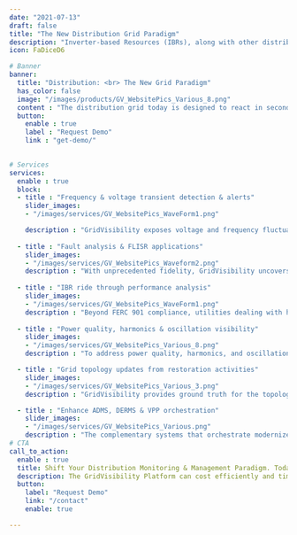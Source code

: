 ```yaml
---
date: "2021-07-13"
draft: false
title: "The New Distribution Grid Paradigm"
description: "Inverter-based Resources (IBRs), along with other distributed assets at the grid edge, now have a material impact on distribution operations, planning, and reliability. Current grid monitoring options are hindered by insufficient communications, vendor and integration complexity, lack of actionable insights, high costs, low speed, and inability to scale. Grivisibility solves these challenges through their novel approach to providing unprecedented situational awareness across the distribution grid. The GridVisibility Platform (GVP) enables frequency & voltage detection & alerts, fault analysis & FLISR applications, IBR ride through performance analysis, & much more."
icon: FaDiceD6

# Banner
banner:
  title: "Distribution: <br> The New Grid Paradigm"
  has_color: false
  image: "/images/products/GV_WebsitePics_Various_8.png"
  content : "The distribution grid today is designed to react in seconds, but with increased adoption of IBRs, controlled by power electronics, orchestration requires millisecond awareness for orchestration. GridVisibility enables low latency, reliable, resilient, and continuous monitoring of distribution grid state, including frequency and voltage + rate of change, faults, transients, and more."
  button:
    enable : true
    label : "Request Demo"
    link : "get-demo/"

      
# Services
services:
  enable : true
  block:
  - title : "Frequency & voltage transient detection & alerts"
    slider_images:
    - "/images/services/GV_WebsitePics_WaveForm1.png"

    description : "GridVisibility exposes voltage and frequency fluctuations, their rates of change, volt-var impacts, transients, harmonic distortions, and a myriad of new disturbances negatively impacting your assets and customer power quality. GridVisibility is shifting the paradigm for utility asset management professionals with continuous, low latency, high-fidelity, point on wave monitoring and alerts, 24/7/365."
      
  - title : "Fault analysis & FLISR applications"
    slider_images:
    - "/images/services/GV_WebsitePics_Waveform2.png"
    description : "With unprecedented fidelity, GridVisibility uncovers arcing faults, equipment-related faults, or transients. The GridVisibility Platform ties raw sensor data to the grid topology - substation, feeder, phase - and then represents those data/events geospatially via Google Maps. GVP identifies, logs, alerts, and supports visual analytics, including playback, threshold analysis, and fault location solutions, like SoftStuf's Wavewin application."
      
  - title : "IBR ride through performance analysis"
    slider_images:
    - "/images/services/GV_WebsitePics_WaveForm1.png"
    description : "Beyond FERC 901 compliance, utilities dealing with high IBR penetration need enhanced visibility to monitor IBR operations during a myriad of grid disturbances. GridVisibility is a critical tool for validating IBR performance and response during grid voltage and frequency deviations, supporting a more stable and reliable grid."
      
  - title : "Power quality, harmonics & oscillation visibility"
    slider_images:
    - "/images/services/GV_WebsitePics_Various_8.png"
    description : "To address power quality, harmonics, and oscillation issues, arising from IBRs and large loads (like data centers), high fidelity waveform data is essential. Further, GridVisibility’s .5 microsecond accuracy time synchronization enables the identification of correlative behaviors across feeders and phases."

  - title : "Grid topology updates from restoration activities"
    slider_images:
    - "/images/services/GV_WebsitePics_Various_3.png"
    description : "GridVisibility provides ground truth for the topology configuration. Often, restoration activities impact grid topologies. GVP identifies those changes, such as phase realignment, nominal voltage levels, and can be an invaluable tool in ensuring the quality of grid operating models. Additionally, during grid restoration activities, GridVisibility's resilient architecture continues to monitor the grid, highlighting areas of concern for line crews, such as identifying misbehaving inverters and backfeeding."

  - title : "Enhance ADMS, DERMS & VPP orchestration"
    slider_images:
    - "/images/services/GV_WebsitePics_Various.png"
    description : "The complementary systems that orchestrate modernized electric grids to ensure grid stability require new levels of state-of-grid awareness. ADMSs, DERMs, and VPPs benefit from a consistent, out-of-band signal localized to the feeder and phase. Orchestration systems increasingly require a low latency signal that GridVisibility can quickly and cost efficiently provide."
# CTA
call_to_action:
  enable : true
  title: Shift Your Distribution Monitoring & Management Paradigm. Today.
  description: The GridVisibility Platform can cost efficiently and time effectively measure, analyze, and provide essential utility distribution grid insights that are actionable...today. Let us demonstrate what’s possible.
  button:
    label: "Request Demo"
    link: "/contact"
    enable: true

---
```

